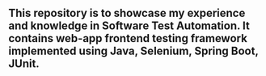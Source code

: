 ## This repository is to showcase my experience and knowledge in Software Test Automation. It contains web-app frontend testing framework implemented using Java, Selenium, Spring Boot, JUnit.
